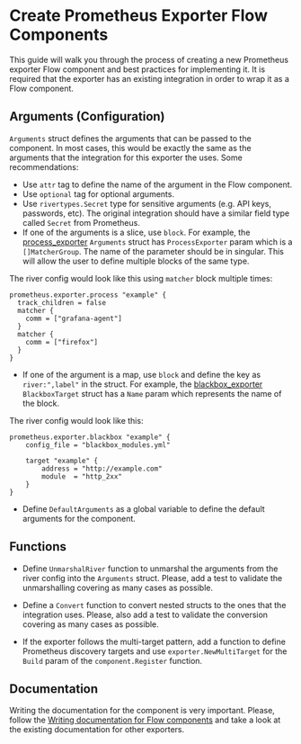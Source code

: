 # Create Prometheus Exporter Flow Components

This guide will walk you through the process of creating a new Prometheus exporter Flow component and best practices for implementing it. It is required that the exporter has an existing integration in order to wrap it as a Flow component.

## Arguments (Configuration)

`Arguments` struct defines the arguments that can be passed to the component. In most cases, this would be exactly the same as the arguments that the integration for this exporter the uses. Some recommendations:

- Use `attr` tag to define the name of the argument in the Flow component.
- Use `optional` tag for optional arguments.
- Use `rivertypes.Secret` type for sensitive arguments (e.g. API keys, passwords, etc). The original integration should have a similar field type called `Secret` from Prometheus.
- If one of the arguments is a slice, use `block`. For example, the [process_exporter](../../component/prometheus/exporter/process/process.go) `Arguments` struct has `ProcessExporter` param which is a `[]MatcherGroup`. The name of the parameter should be in singular. This will allow the user to define multiple blocks of the same type.

The river config would look like this using `matcher` block multiple times:

```river
prometheus.exporter.process "example" {
  track_children = false
  matcher {
    comm = ["grafana-agent"]
  }
  matcher {
    comm = ["firefox"]
  }  
}
```

- If one of the argument is a map, use `block` and define the key as `river:",label"` in the struct. For example, the [blackbox_exporter](../../component/prometheus/exporter/blackbox/blackbox.go) `BlackboxTarget` struct has a `Name` param which represents the name of the block. 

The river config would look like this:

```river
prometheus.exporter.blackbox "example" { 
	config_file = "blackbox_modules.yml"
	
	target "example" {
		address = "http://example.com"
		module  = "http_2xx"
	}
}
```

- Define `DefaultArguments` as a global variable to define the default arguments for the component. 

## Functions

- Define `UnmarshalRiver` function to unmarshal the arguments from the river config into the `Arguments` struct. Please, add a test to validate the unmarshalling covering as many cases as possible.

- Define a `Convert` function to convert nested structs to the ones that the integration uses. Please, also add a test to validate the conversion covering as many cases as possible.

- If the exporter follows the multi-target pattern, add a function to define Prometheus discovery targets and use `exporter.NewMultiTarget` for the `Build` param of the `component.Register` function. 

## Documentation

Writing the documentation for the component is very important. Please, follow the [Writing documentation for Flow components](./writing-flow-component-documentation.md) and take a look at the existing documentation for other exporters.